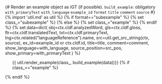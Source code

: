 {# 
  Render an example object as IGT (if possible). 
  `build_example`: obligatory
  `with_primaryText`
  `with_language`
  `example_id`
  `format`
  `title`
  `comment`
  `source`
#}
{% import 'util.md' as util %}
{% if format=="subexample" %}
    {% set class_="subexample" %}
{% else %}
    {% set class_="example" %}
{% endif %}
{% set data=dict(
    obj=ctx.cldf.analyzedWord,
    gls=ctx.cldf.gloss,
    ftr=ctx.cldf.translatedText,
    txt=ctx.cldf.primaryText,
    lng=ctx.related("languageReference").name,
    src=util.get_src_string(ctx, source),
    ex_id=example_id or ctx.cldf.id,
    title=title,
    comment=comment,
    show_language=with_language,
    source_position=src_pos,
    show_primary=with_primaryText
    ) %}
<ol class="{{class_}}">
{{ util.render_example(class_, build_example(data))}}
{% if class_=="example" %}
</ol>
{% endif %}